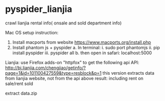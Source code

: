 # pyspider_lianjia
crawl lianjia rental info( onsale and sold department info)

Mac OS setup instruction:
1. Install macports from website https://www.macports.org/install.php
2. Install phantom js + pyspider
		a. In terminal:
			i. sudo port phantomjs
			ii. pip install pyspider
			iii. pyspider all
		b. then open in safari: localhost:5000


Lianjia:
	use Firefox adds-on "httpfox" to get the following api
	API: http://bj.lianjia.com/chengjiao/getinfo/?page=1&id=101100427559&type=resblock&p=1
	this version extracts data from lianjia website, not from the api above
	result: including rent on sale/rent sold



extract data.zip
